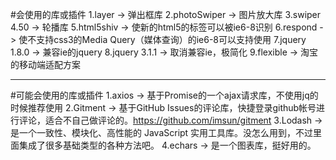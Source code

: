 #会使用的库或插件
1.layer -> 弹出框库
2.photoSwiper -> 图片放大库
3.swiper 4.50 -> 轮播库
5.html5shiv -> 使新的html5的标签可以被ie6-8识别
6.respond -> 使不支持css3的Media Query（媒体查询）的ie6-8可以支持使用
7.jquery 1.8.0 -> 兼容ie的jquery
8.jquery 3.1.1 -> 取消兼容ie，极简化
9.flexible -> 淘宝的移动端适配方案

---

#可能会使用的库或插件
1.axios -> 基于Promise的一个ajax请求库，不使用jq的时候推荐使用
2.Gitment -> 基于GitHub Issues的评论库，快捷登录github帐号进行评论，适合不自己做评论的。https://github.com/imsun/gitment
3.Lodash -> 是一个一致性、模块化、高性能的 JavaScript 实用工具库。没怎么用到，不过里面集成了很多基础类型的各种方法吧。
4.echars -> 是一个图表库，挺好用的。